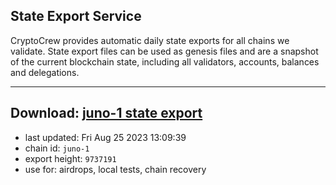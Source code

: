 ## State Export Service
CryptoCrew provides automatic daily state exports for all chains we validate. State export files can be used as genesis files and are a snapshot of the current blockchain state, including all validators, accounts, balances and delegations.

---
**Download: [juno-1 state export](https://dl.ccvalidators.com/SERVICE/juno/juno-1_export_9737191.json)**
---

- last updated: Fri Aug 25 2023 13:09:39
- chain id: `juno-1`
- export height: `9737191`
- use for: airdrops, local tests, chain recovery
